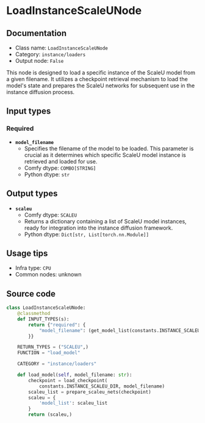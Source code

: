 # LoadInstanceScaleUNode
## Documentation
- Class name: `LoadInstanceScaleUNode`
- Category: `instance/loaders`
- Output node: `False`

This node is designed to load a specific instance of the ScaleU model from a given filename. It utilizes a checkpoint retrieval mechanism to load the model's state and prepares the ScaleU networks for subsequent use in the instance diffusion process.
## Input types
### Required
- **`model_filename`**
    - Specifies the filename of the model to be loaded. This parameter is crucial as it determines which specific ScaleU model instance is retrieved and loaded for use.
    - Comfy dtype: `COMBO[STRING]`
    - Python dtype: `str`
## Output types
- **`scaleu`**
    - Comfy dtype: `SCALEU`
    - Returns a dictionary containing a list of ScaleU model instances, ready for integration into the instance diffusion framework.
    - Python dtype: `Dict[str, List[torch.nn.Module]]`
## Usage tips
- Infra type: `CPU`
- Common nodes: unknown


## Source code
```python
class LoadInstanceScaleUNode:
    @classmethod
    def INPUT_TYPES(s):
        return {"required": {
            "model_filename": (get_model_list(constants.INSTANCE_SCALEU_DIR),),
        }}

    RETURN_TYPES = ("SCALEU",)
    FUNCTION = "load_model"

    CATEGORY = "instance/loaders"

    def load_model(self, model_filename: str):
        checkpoint = load_checkpoint(
            constants.INSTANCE_SCALEU_DIR, model_filename)
        scaleu_list = prepare_scaleu_nets(checkpoint)
        scaleu = {
            'model_list': scaleu_list
        }
        return (scaleu,)

```
